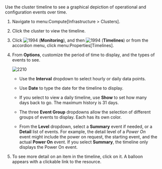 Use the cluster timeline to see a graphical depiction of operational and
configuration events over time.

1.  Navigate to menu:Compute\[Infrastructure \> Clusters\].

2.  Click the cluster to view the timeline.

3.  Click ![1994](1994.png) (**Monitoring**), and then ![1994](1994.png)
    (**Timelines**) or from the accordion menu, click
    menu:Properties\[Timelines\].

4.  From **Options**, customize the period of time to display, and the
    types of events to see.
    
    ![2210](2210.png)
    
      - Use the **Interval** dropdown to select hourly or daily data
        points.
    
      - Use **Date** to type the date for the timeline to display.
    
      - If you select to view a daily timeline, use **Show** to set how
        many days back to go. The maximum history is 31 days.
    
      - The three **Event Group** dropdowns allow the selection of
        different groups of events to display. Each has its own color.
    
      - From the **Level** dropdown, select a **Summary** event if
        needed, or a **Detail** list of events. For example, the detail
        level of a *Power On* event might include the power on request,
        the starting event, and the actual **Power On** event. If you
        select **Summary**, the timeline only displays the Power On
        event.

5.  To see more detail on an item in the timeline, click on it. A
    balloon appears with a clickable link to the resource.
